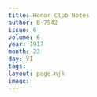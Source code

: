 ```yaml
---
title: Honor Club Notes
author: B-7542
issue: 6
volume: 6
year: 1917
month: 23
day: VI
tags:
layout: page.njk
image:
---
```





